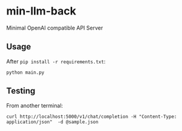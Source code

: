 # min-llm-back

Minimal OpenAI compatible API Server

## Usage

After `pip install -r requirements.txt`:

    python main.py

## Testing

From another terminal:

    curl http://localhost:5000/v1/chat/completion -H "Content-Type: application/json"  -d @sample.json



